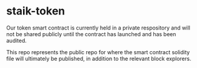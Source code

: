 # staik-token

Our token smart contract is currently held in a private respository and will not be shared publicly until the contract has launched and has been audited.

This repo represents the public repo for where the smart contract solidity file will ultimately be published, in addition to the relevant block explorers.

